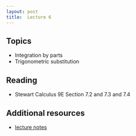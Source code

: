 ```yaml
---
layout: post
title:  Lecture 6
---
```


## Topics

* Integration by parts
* Trigonometric substitution

## Reading

* Stewart Calculus 9E Section 7.2 and 7.3 and 7.4

## Additional resources

* <a href="https://wcasper.github.io/math150Bsummer2023/extras/lecture6notes.pdf">lecture notes</a>


